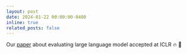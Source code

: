 ```yaml
---
layout: post
date: 2024-01-22 00:00:00-0400
inline: true
related_posts: false
---
```


Our [paper](https://arxiv.org/abs/2401.04536) about evaluating large language model accepted at ICLR :fire: :tada:
